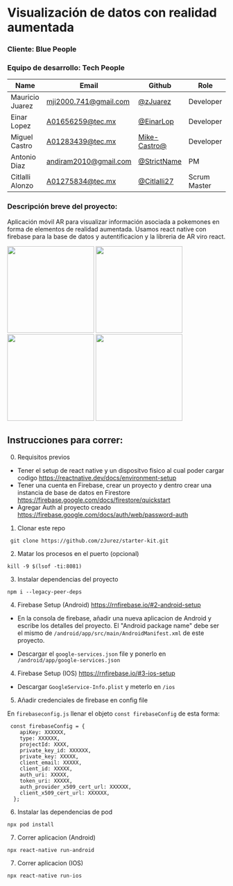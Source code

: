 # Visualización de datos con realidad aumentada

### Cliente: Blue People

### Equipo de desarrollo: Tech People

| Name                    | Email                                                               | Github                                                       | Role      |
| ----------------------- | ------------------------------------------------------------------- | ------------------------------------------------------------ | --------- |
| Mauricio Juarez | [mji2000.741@gmail.com](mailto:mji2000.741@gmail.com)                       | [@zJuarez](https://github.com/<Juarez)                         | Developer |
| Einar Lopez   | [A01656259@tec.mx](mailto:A01656259@tec.mx)         | [@EinarLop](https://github.com/EinarLop)       |  Developer |
| Miguel Castro  | [A01283439@tec.mx](mailto:A01283439@tec.mx)         | [Mike-Castro@](https://github.com/Mike-Castro)                   | Developer |
| Antonio Diaz  | [andiram2010@gmail.com](mailto:andiram2010@gmail.com@gmail.com)         | [@StrictName](https://github.com/StrictName)                   | PM |
| Citlalli Alonzo  | [A01275834@tec.mx](mailto:A01275834@tec.mx)         | [@Citlalli27](https://github.com/Citlalli27)                   | Scrum Master |

### Descripción breve del proyecto:

Aplicación móvil AR para visualizar información asociada a pokemones en forma de elementos de realidad aumentada. Usamos react native con firebase para la base de datos y autentificacion y la libreria de AR viro react.

<img src="https://github.com/zJuarez/starter-kit/assets/44931871/14915a8a-629f-4b1e-84cf-a94018357576" width = "200"/>
<img src="https://github.com/zJuarez/starter-kit/assets/44931871/0d34a4cf-f39c-4ce9-b945-d16ba8c86d5f" width = "200"/>
<img src="https://github.com/zJuarez/starter-kit/assets/44931871/218db3bd-c0b0-45d4-8edf-28974e74a783" width ="200" />

<img src="https://github.com/zJuarez/starter-kit/assets/44931871/2bb099b3-c36b-4306-b0f0-d2960aefed74" width = "200"/>


## Instrucciones para correr:

0. Requisitos previos
- Tener el setup de react native y un dispositvo fisico al cual poder cargar codigo https://reactnative.dev/docs/environment-setup
- Tener una cuenta en Firebase, crear un proyecto y dentro crear una instancia de base de datos en Firestore  https://firebase.google.com/docs/firestore/quickstart
- Agregar Auth al proyecto creado https://firebase.google.com/docs/auth/web/password-auth

1. Clonar este repo

```
 git clone https://github.com/zJurez/starter-kit.git
```

2. Matar los procesos en el puerto (opcional)

```
kill -9 $(lsof -ti:8081)
```

3. Instalar dependencias del proyecto

```
npm i --legacy-peer-deps
```

4. Firebase Setup (Android) https://rnfirebase.io/#2-android-setup

- En la consola de firebase, añadir una nueva aplicacion de Android y escribe los detalles del proyecto. El "Android package name" debe ser el mismo de 
`/android/app/src/main/AndroidManifest.xml` de este proyecto.

- Descargar el `google-services.json` file y ponerlo en `/android/app/google-services.json`

4. Firebase Setup (IOS) https://rnfirebase.io/#3-ios-setup

- Descargar `GoogleService-Info.plist` y meterlo en `/ios`


5. Añadir credenciales de firebase en config file

En `firebaseconfig.js` llenar el objeto `const firebaseConfig` de esta forma:

```
 const firebaseConfig = {
    apiKey: XXXXXX,
    type: XXXXXX,
    projectId: XXXX,
    private_key_id: XXXXXX,
    private_key: XXXXX,
    client_email: XXXXX,
    client_id: XXXXX,
    auth_uri: XXXXX,
    token_uri: XXXXX,
    auth_provider_x509_cert_url: XXXXXX,
    client_x509_cert_url: XXXXXX,
  };
```
6. Instalar las dependencias de pod

```
npx pod install
```

7. Correr aplicacion (Android)

```
npx react-native run-android
```

7. Correr aplicacion (IOS)

```
npx react-native run-ios
```
